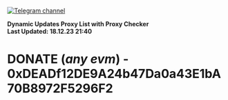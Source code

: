 [![Telegram channel](https://img.shields.io/endpoint?url=https://runkit.io/damiankrawczyk/telegram-badge/branches/master?url=https://t.me/n4z4v0d)](https://t.me/n4z4v0d) 

**Dynamic Updates Proxy List with Proxy Checker**  
**Last Updated: 18.12.23 21:40**

# DONATE (_any evm_) - 0xDEADf12DE9A24b47Da0a43E1bA70B8972F5296F2
